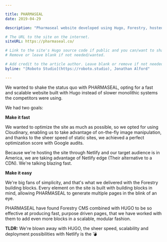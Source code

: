 ```yaml
---

title: PHARMASEAL
date: 2019-04-29

description: "Pharmaseal website developed using Hugo, Forestry, hosted and deployed by Netlify."

# The URL to the site on the internet.
siteURL: https://pharmaseal.co/

# Link to the site's Hugo source code if public and you can/want to share.
# Remove or leave blank if not needed/wanted.

# Add credit to the article author. Leave blank or remove if not needed/wanted.
byline: "[Roboto Studio](https://roboto.studio), Jonathan Alford"

---
```


We wanted to shake the status quo with PHARMASEAL, opting for a fast and scalable website built with Hugo instead of slower monolithic systems the competitors were using.

We had two goals:

**Make it fast**

We wanted to optimize the site as much as possible, so we opted for using Cloudinary, enabling us to take advantage of on-the-fly image manipulation, and thanks to the sheer speed of static sites, we achieved a perfect optimization score with Google audits.

Because we're hosting the site through Netlify and our target audience is in America, we are taking advantage of Netlify edge (Their alternative to a CDN). We're talking blazing fast.

**Make it easy**

We're big fans of simplicity, and that's what we delivered with the Forestry building blocks. Every element on the site is built with building blocks in mind, allowing PHARMASEAL to generate multiple pages in the blink of an eye.

PHARMASEAL have found Forestry CMS combined with HUGO to be so effective at producing fast, purpose driven pages, that we have worked with them to add even more blocks in a scalable, modular fashion.

**TLDR:** We're blown away with HUGO, the sheer speed, scalability and deployment possibilities with Netlify is the 💣
